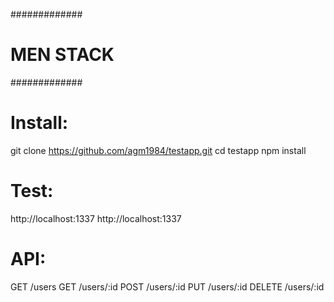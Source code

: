 #############
# MEN STACK #
#############

# Install:
git clone https://github.com/agm1984/testapp.git
cd testapp
npm install

# Test:
http://localhost:1337
http://localhost:1337

# API:
GET /users
GET /users/:id
POST /users/:id
PUT /users/:id
DELETE /users/:id
